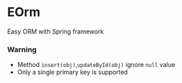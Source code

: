 # EOrm

Easy ORM with Spring framework


### Warning
+ Method `insert(obj)`,`updateById(obj)` ignore `null` value 
+ Only a single primary key is supported